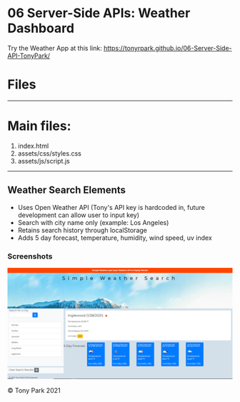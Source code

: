 # 06 Server-Side APIs: Weather Dashboard

Try the Weather App at this link: https://tonyrpark.github.io/06-Server-Side-API-TonyPark/

# Files

---

# Main files:

1. index.html
2. assets/css/styles.css
3. assets/js/script.js

---

## Weather Search Elements

- Uses Open Weather API (Tony's API key is hardcoded in, future development can allow user to input key)
- Search with city name only (example: Los Angeles) 
- Retains search history through localStorage
- Adds 5 day forecast, temperature, humidity, wind speed, uv index

### Screenshots

![Front Page of Weather Site](assets/images/screenshot.png)

© Tony Park 2021
